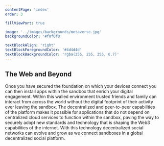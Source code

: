 ```yaml
---
contentPage: 'index'
order: 3

fillViewPort: true

image: '../images/backgrounds/metaverse.jpg'
backgroundColor: '#f0f0f0'

textBlockAlign: 'right'
textBlockForegroundColor: '#4d4d4d'
textBlockBackgroundColor: 'rgba(255, 255, 255, 0.7)'
---
```


## The Web and Beyond

Once you have secured the foundation on which your devices connect you can then install apps within the sandbox that enrich your digital engagement. Within this walled environment trusted friends and family can interact from across the world without the digital footprint of their activity ever leaving the sandbox. The decentralized and peer-to-peer capabilities of the platform makes it possible for applications that do not depend on centralized cloud services to function within the sandbox, paving the way to securely adopt new standards and technology that is shaping the Web3 capabilities of the internet. With this technology decentralized social networks can evolve and grow as we connect sandboxes in a global decentralized social platform.

